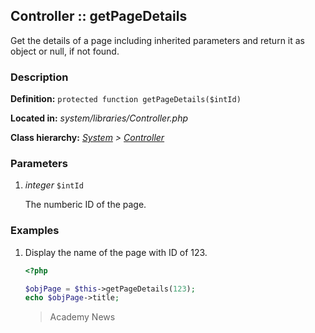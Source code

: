 
Controller :: getPageDetails
-------------------------------------------

Get the details of a page including inherited parameters and return it as object or null, if not found.


### Description ###

**Definition:** `protected function getPageDetails($intId)`

**Located in:** *system/libraries/Controller.php*

**Class hierarchy:** *[System](../System.php) > [Controller](../Controller.php)*


### Parameters ###

1. *integer* `$intId`

	The numberic ID of the page.


### Examples ###

1. Display the name of the page with ID of 123.

	```php
	<?php

	$objPage = $this->getPageDetails(123);
	echo $objPage->title;
	```
	> Academy News

